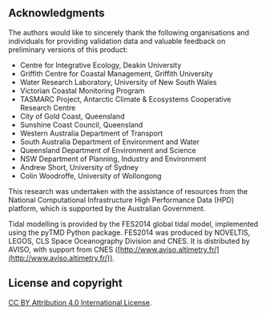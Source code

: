 ## Acknowledgments

The authors would like to sincerely thank the following organisations and individuals for providing validation data and valuable feedback on preliminary versions of this product: 

* Centre for Integrative Ecology, Deakin University 
* Griffith Centre for Coastal Management, Griffith University 
* Water Research Laboratory, University of New South Wales
* Victorian Coastal Monitoring Program
* TASMARC Project, Antarctic Climate & Ecosystems Cooperative Research Centre 
* City of Gold Coast, Queensland 
* Sunshine Coast Council, Queensland 
* Western Australia Department of Transport
* South Australia Department of Environment and Water
* Queensland Department of Environment and Science
* NSW Department of Planning, Industry and Environment
* Andrew Short, University of Sydney
* Colin Woodroffe, University of Wollongong

This research was undertaken with the assistance of resources from the National Computational Infrastructure High Performance Data (HPD) platform, which is supported by the Australian Government.  
  
Tidal modelling is provided by the FES2014 global tidal model, implemented using the pyTMD Python package. FES2014 was produced by NOVELTIS, LEGOS, CLS Space Oceanography Division and CNES. It is distributed by AVISO, with support from CNES ([http://www.aviso.altimetry.fr/](http://www.aviso.altimetry.fr/)).

## License and copyright

[CC BY Attribution 4.0 International License](https://creativecommons.org/licenses/by/4.0/).

